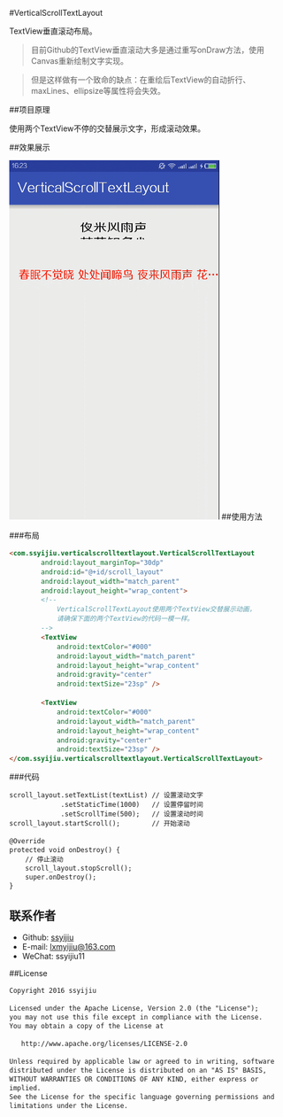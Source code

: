 #VerticalScrollTextLayout

TextView垂直滚动布局。

> 目前Github的TextView垂直滚动大多是通过重写onDraw方法，使用Canvas重新绘制文字实现。

> 但是这样做有一个致命的缺点：在重绘后TextView的自动折行、maxLines、ellipsize等属性将会失效。

##项目原理

使用两个TextView不停的交替展示文字，形成滚动效果。

##效果展示

![](./show.gif)
##使用方法

###布局

```html
<com.ssyijiu.verticalscrolltextlayout.VerticalScrollTextLayout
        android:layout_marginTop="30dp"
        android:id="@+id/scroll_layout"
        android:layout_width="match_parent"
        android:layout_height="wrap_content">
        <!--
            VerticalScrollTextLayout使用两个TextView交替展示动画，
            请确保下面的两个TextView的代码一模一样。
        -->
        <TextView
            android:textColor="#000"
            android:layout_width="match_parent"
            android:layout_height="wrap_content"
            android:gravity="center"
            android:textSize="23sp" />

        <TextView
            android:textColor="#000"
            android:layout_width="match_parent"
            android:layout_height="wrap_content"
            android:gravity="center"
            android:textSize="23sp" />
</com.ssyijiu.verticalscrolltextlayout.VerticalScrollTextLayout>
```

###代码

```
scroll_layout.setTextList(textList) // 设置滚动文字
             .setStaticTime(1000)   // 设置停留时间
             .setScrollTime(500);   // 设置滚动时间
scroll_layout.startScroll();        // 开始滚动

@Override
protected void onDestroy() {
    // 停止滚动
    scroll_layout.stopScroll();
    super.onDestroy();
}
```

## 联系作者
- Github: [ssyijiu](https://github.com/ssyijiu)
- E-mail: lxmyijiu@163.com
- WeChat: ssyijiu11

##License

```
Copyright 2016 ssyijiu

Licensed under the Apache License, Version 2.0 (the "License");
you may not use this file except in compliance with the License.
You may obtain a copy of the License at

   http://www.apache.org/licenses/LICENSE-2.0

Unless required by applicable law or agreed to in writing, software
distributed under the License is distributed on an "AS IS" BASIS,
WITHOUT WARRANTIES OR CONDITIONS OF ANY KIND, either express or implied.
See the License for the specific language governing permissions and
limitations under the License.
```

